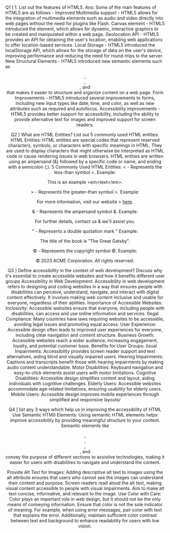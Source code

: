 Q1 ]  1. List out the features of HTML5. 
Ans: Some of the main features of HTML5 are as follows - 
Improved Multimedia support - HTML5 allows for the integration of multimedia elements such as audio and  video directly into web pages without the need for plugins like Flash. 
Canvas element - HTML5 introduced the <canvas> element, which allows for dynamic, interactive graphics to  be created and manipulated within a web page. 
Geolocation API - HTML5 provides an API for obtaining the user's location, enabling web applications to offer  location-based services. 
Local Storage - HTML5 introduced the localStorage API, which allows for the storage of data on the user's  device, improving performance and reducing the need for round-trips to the server. 
New Structural Elements -  HTML5 introduced new semantic elements such as <header>, <footer>, <nav>, and  <article> that makes it easier to structure and organize content on a web page. 
Form Improvements - HTML5 introduced several improvements to forms, including new input types like date,  time, and color, as well as new attributes such as required and autofocus. 
Accessibility improvements - HTML5 provides better support for accessibility, including the ability to provide  alternative text for images and improved support for screen readers. 

Q2 ]
What are HTML Entities? List out 5 commonly used HTML entities. 
HTML Entities: 
HTML entities are special codes that represent reserved characters, symbols, or characters with specific  meanings in HTML. They are used to display characters that might otherwise be interpreted as HTML code or  cause rendering issues in web browsers. HTML entities are written using an ampersand (&) followed by a  specific code or name, and ending with a semicolon (;). 
5 Commonly Used HTML Entities: 
&lt; - Represents the less-than symbol <. 
Example: <p>This is an example &lt;em&gt;text&lt;/em&gt;.</p> 
&gt; - Represents the greater-than symbol >. 
Example: <p>For more information, visit our website &gt; <a href="#">here</a>.</p> 
&amp; - Represents the ampersand symbol &. 
Example: <p>For further details, contact us &amp; we'll assist you.</p> 
&quot; - Represents a double quotation mark " 
Example: <p>The title of the book is "The Great Gatsby".</p> 
&copy; - Represents the copyright symbol ©. 
Example: <p>&copy; 2023 ACME Corporation. All rights reserved.</p> 


Q3 ]   Define accessibility in the context of web development? Discuss why it's essential to create accessible  websites and how it benefits different user groups 
Accessibility in Web Development: Accessibility in web development refers to designing and coding websites  in a way that ensures people with disabilities can perceive, understand, navigate, and interact with digital  content effectively. It involves making web content inclusive and usable for everyone, regardless of their  abilities. 
Importance of Accessible Websites: 
Inclusivity: Accessible websites ensure that everyone, including people with disabilities, can access and use  online information and services. 
0egal Compliance: Many countries have laws requiring websites to be accessible, avoiding legal issues and  promoting equal access. 
User Experience: Accessible design often leads to improved user experiences for everyone, including clear  navigation and content structure. 
Business Growth: Accessible websites reach a wider audience, increasing engagement, loyalty, and potential  customer base. 
Benefits for User Groups: 
(isual Impairments: Accessibility provides screen reader support and text alternatives, aiding blind and  visually impaired users. 
Hearing Impairments: Captions and transcripts benefit those with hearing impairments by making audio  content understandable. 
Motor Disabilities: Keyboard navigation and easy-to-click elements assist users with motor limitations. 
Cognitive Disabilities: Accessible design simplifies content and layout, aiding individuals with cognitive  challenges. 
Elderly Users: Accessible websites accommodate age-related limitations, ensuring usability for elderly users. Mobile Users: Accessible design improves mobile experiences through simplified and responsive layouts/ 

 
 Q4 ]  list any 3 ways which help us in improving the accessibility of HTML 
Use Semantic HTM0 Elements: Using semantic HTML elements helps improve accessibility by providing  meaningful structure to your content. Semantic elements like <header>, <nav>, <main>, <article>, and <footer>  convey the purpose of different sections to assistive technologies, making it easier for users with disabilities to  navigate and understand the content. 

Provide Alt Text for Images: Adding descriptive alt text to images using the alt attribute ensures that users who  cannot see the images can understand their content and purpose. Screen readers read aloud the alt text,  making visual content accessible to people with visual impairments. Aim to make alt text concise, informative,  and relevant to the image. 
Use Color with Care: Color plays an important role in web design, but it should not be the only means of  conveying information. Ensure that color is not the sole indicator of meaning. For example, when using error  messages, pair color with text that explains the error. Additionally, maintain sufficient color contrast between  text and background to enhance readability for users with low vision. 
